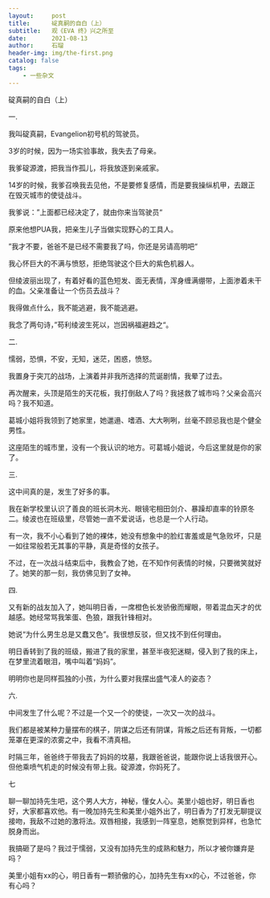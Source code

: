 ```yaml
---
layout:     post
title:      碇真嗣的自白（上）
subtitle:   观《EVA 终》兴之所至
date:       2021-08-13
author:     石瑠
header-img: img/the-first.png
catalog: false
tags:
    - 一些杂文
---
```




碇真嗣的自白（上）

一.

我叫碇真嗣，Evangelion初号机的驾驶员。

3岁的时候，因为一场实验事故，我失去了母亲。

我爹碇源渡，把我当作孤儿，将我放逐到亲戚家。

14岁的时候，我爹召唤我去见他，不是要修复感情，而是要我操纵机甲，去跟正在毁灭城市的使徒战斗。

我爹说：”上面都已经决定了，就由你来当驾驶员“

原来他想PUA我，把亲生儿子当做实现野心的工具人。

”我才不要，爸爸不是已经不需要我了吗，你还是另请高明吧“

我心怀巨大的不满与愤怒，拒绝驾驶这个巨大的紫色机器人。

但绫波丽出现了，有着好看的蓝色短发、面无表情，浑身缠满绷带，上面渗着未干的血。父亲准备让一个伤员去战斗？

我得做点什么，我不能逃避，我不能逃避。

我念了两句诗，”苟利绫波生死以，岂因祸福避趋之“。

二.

懦弱，恐惧，不安，无知，迷茫，困惑，愤怒。

我置身于突兀的战场，上演着并非我所选择的荒诞剧情，我晕了过去。

再次醒来，头顶是陌生的天花板，我打倒敌人了吗？我拯救了城市吗？父亲会高兴吗？我不知道。

葛城小姐将我领到了她家里，她邋遢、嗜酒、大大咧咧，丝毫不顾忌我也是个健全男性。

这座陌生的城市里，没有一个我认识的地方。可葛城小姐说，今后这里就是你的家了。



三.

这中间真的是，发生了好多的事。

我在新学校里认识了善良的班长洞木光、眼镜宅相田剑介、暴躁却直率的铃原冬二。绫波也在班级里，尽管她一直不爱说话，也总是一个人行动。

有一次，我不小心看到了她的裸体，她没有想象中的脸红害羞或是气急败坏，只是一如往常般若无其事的平静，真是奇怪的女孩子。

不过，在一次战斗结束后中，我教会了她，在不知作何表情的时候，只要微笑就好了。她笑的那一刻，我仿佛见到了女神。



四.

又有新的战友加入了，她叫明日香，一席橙色长发骄傲而耀眼，带着混血天才的优越感。她经常骂我笨蛋、色狼，跟我针锋相对。

她说“为什么男生总是又蠢又色”。我很想反驳，但又找不到任何理由。

明日香转到了我的班级，搬进了我的家里，甚至半夜犯迷糊，侵入到了我的床上，在梦里流着眼泪，嘴中叫着“妈妈”。

明明你也是同样孤独的小孩，为什么要对我摆出盛气凌人的姿态？







六.

中间发生了什么呢？不过是一个又一个的使徒，一次又一次的战斗。

我们都是被某种力量摆布的棋子，阴谋之后还有阴谋，背叛之后还有背叛，一切都笼罩在更深的浓雾之中，我看不清真相。

时隔三年，爸爸终于带我去了妈妈的坟墓，我跟爸爸说，能跟你说上话我很开心。但他乘喷气机走的时候没有带上我。碇源渡，你妈死了。

七

聊一聊加持先生吧，这个男人大方，神秘，懂女人心。美里小姐也好，明日香也好，大家都喜欢他。有一晚加持先生和美里小姐外出了，明日香为了打发无聊提议接吻，我敌不过她的激将法。双唇相接，我感到一阵窒息，她察觉到异样，也急忙脱身而出。

我搞砸了是吗？我过于懦弱，又没有加持先生的成熟和魅力，所以才被你嫌弃是吗？



美里小姐有xx的心，明日香有一颗骄傲的心，加持先生有xx的心，不过爸爸，你有心吗？





















